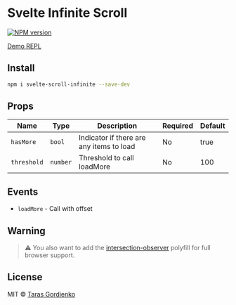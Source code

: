 # Svelte Infinite Scroll
[![NPM version](https://img.shields.io/npm/v/svelte-viewpoint.svg?style=flat)](https://www.npmjs.com/package/svelte-scroll-infinite)

[Demo REPL](https://svelte.dev/repl/22e1305dea994aafac795c8e3d74b79c?version=3.19.1)

## Install

```bash
npm i svelte-scroll-infinite --save-dev
```

## Props

| Name | Type | Description | Required | Default |
| --- | --- | --- | --- | --- |
| `hasMore` | `bool` | Indicator if there are any items to load | No | true |
| `threshold` | `number` | Threshold to call loadMore | No | 100 |

## Events

- `loadMore` - Call with offset

## Warning
> ⚠️ You also want to add the [intersection-observer](https://www.npmjs.com/package/intersection-observer) polyfill for full browser support.

## License

MIT &copy; [Taras Gordienko](https://github.com/razrabotal)
